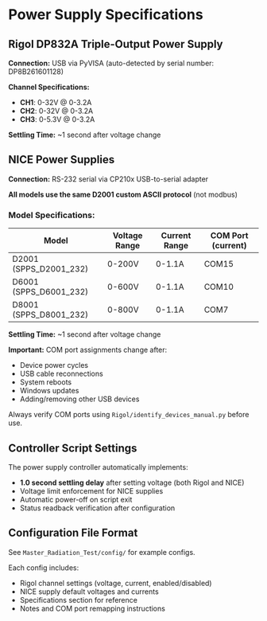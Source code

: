 # Power Supply Specifications

## Rigol DP832A Triple-Output Power Supply

**Connection:** USB via PyVISA (auto-detected by serial number: DP8B261601128)

**Channel Specifications:**
- **CH1**: 0-32V @ 0-3.2A
- **CH2**: 0-32V @ 0-3.2A
- **CH3**: 0-5.3V @ 0-3.2A

**Settling Time:** ~1 second after voltage change

## NICE Power Supplies

**Connection:** RS-232 serial via CP210x USB-to-serial adapter

**All models use the same D2001 custom ASCII protocol** (not modbus)

### Model Specifications:

| Model | Voltage Range | Current Range | COM Port (current) |
|-------|---------------|---------------|---------------------|
| D2001 (SPPS_D2001_232) | 0-200V | 0-1.1A | COM15 |
| D6001 (SPPS_D6001_232) | 0-600V | 0-1.1A | COM10 |
| D8001 (SPPS_D8001_232) | 0-800V | 0-1.1A | COM7 |

**Settling Time:** ~1 second after voltage change

**Important:** COM port assignments change after:
- Device power cycles
- USB cable reconnections
- System reboots
- Windows updates
- Adding/removing other USB devices

Always verify COM ports using `Rigol/identify_devices_manual.py` before use.

## Controller Script Settings

The power supply controller automatically implements:
- **1.0 second settling delay** after setting voltage (both Rigol and NICE)
- Voltage limit enforcement for NICE supplies
- Automatic power-off on script exit
- Status readback verification after configuration

## Configuration File Format

See `Master_Radiation_Test/config/` for example configs.

Each config includes:
- Rigol channel settings (voltage, current, enabled/disabled)
- NICE supply default voltages and currents
- Specifications section for reference
- Notes and COM port remapping instructions
